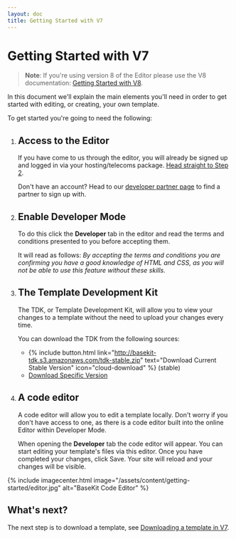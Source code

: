 ```yaml
---
layout: doc
title: Getting Started with V7
---
```


# Getting Started with V7

> **Note**: If you're using version 8 of the Editor please use the V8 documentation: [Getting Started with V8](/v8/getting-started/).

In this document we'll explain the main elements you'll need in order to get started with editing, or creating, your own template.

To get started you're going to need the following:

1. ## Access to the Editor
   If you have come to us through the editor, you will already be signed up and logged in via your hosting/telecoms package. [Head straight to Step 2](#enable-developer-mode).

   Don't have an account? Head to our [developer partner page](http://www.basekit.com/partners#partners) to find a partner to sign up with.

2. ## Enable Developer Mode
   To do this click the **Developer** tab in the editor and read the terms and conditions presented to you before accepting them.

   It will read as follows: _By accepting the terms and conditions you are confirming you have a good knowledge of HTML and CSS, as you will not be able to use this feature without these skills._


3. ## The Template Development Kit
   The TDK, or Template Development Kit, will allow you to view your changes to a template without the need to upload your changes every time.

   You can download the TDK from the following sources:

   - {% include button.html link="http://basekit-tdk.s3.amazonaws.com/tdk-stable.zip" text="Download Current Stable Version" icon="cloud-download" %} (stable)
   - [Download Specific Version](https://github.com/basekit-templates/tdk/wiki)

4. ## A code editor
   A code editor will allow you to edit a template locally. Don't worry if you don't have access to one, as there is a code editor built into the online Editor within Developer Mode.

   When opening the **Developer** tab the code editor will appear. You can start editing your template's files via this editor. Once you have completed your changes, click Save. Your site will reload and your changes will be visible.

{% include imagecenter.html image="/assets/content/getting-started/editor.jpg" alt="BaseKit Code Editor" %}

## What's next?

The next step is to download a template, see [Downloading a template in V7](/getting-started/downloading/).
